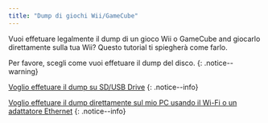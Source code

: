 ```yaml
---
title: "Dump di giochi Wii/GameCube"
---
```


Vuoi effetuare legalmente il dump di un gioco Wii o GameCube and giocarlo direttamente sulla tua Wii? Questo tutorial ti spiegherà come farlo.

Per favore, scegli come vuoi effetuare il dump del disco.
{: .notice--warning}

[Voglio effetuare il dump su SD/USB Drive](CleanRip)
{: .notice--info}

[Voglio effetuare il dump direttamente sul mio PC usando il Wi-Fi o un adattatore Ethernet](dump-smb)
{: .notice--info}
